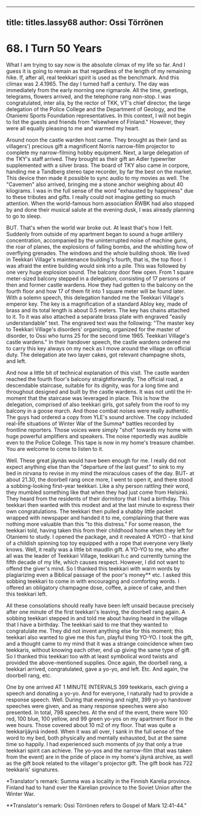 
---

title: titles.lassy68
author: Ossi Törrönen
---


    
# 68. I Turn 50 Years

What I am trying to say now is the absolute climax of my life so far. And I guess it is going to remain as that regardless of the length of my remaining hike. If, after all, real teekkari spirit is used as the benchmark. And this climax was 2.4.1965. The day I turned half a century. The day was immediately from the early morning one rigmarole. All the time, greetings, telegrams, flowers arrived, and the telephone rang non-stop. I was congratulated, inter alia, by the rector of TKK, VT's chief director, the large delegation of the Police College and the Department of Geology, and the Otaniemi Sports Foundation representatives. In this context, I will not begin to list the guests and friends from "elsewhere of Finland." However, they were all equally pleasing to me and warmed my heart.

Around noon the castle warden host came. They brought as their (and as villagers') precious gift a magnificent Norris narrow-film projector to complete my narrow-filming hobby equipment. Next, a large delegation of the TKY's staff arrived. They brought as their gift an Adler typewriter supplemented with a silver brass. The board of TKY also came in corpore, handing me a Tandberg stereo tape recorder, by far the best on the market. This device then made it possible to sync audio to my movies as well. The "Cavemen" also arrived, bringing me a stone anchor weighing about 40 kilograms. I was in the full sense of the word "exhausted by happiness" due to these tributes and gifts. I really could not imagine getting so much attention. When the world-famous horn association RWBK had also stopped by and done their musical salute at the evening dusk, I was already planning to go to sleep.

BUT. That's when the world war broke out. At least that's how I felt. Suddenly from outside of my apartment began to sound a huge artillery concentration, accompanied by the uninterrupted noise of machine guns, the roar of planes, the explosions of falling bombs, and the whistling how of overflying grenades. The windows and the whole building shook. We lived in Teekkari Village's maintenance building's fourth, that is, the top floor. I was afraid the entire building would sink into a pile. This was followed by one very huge explosion sound. The balcony door flew open. From 1 square meter-sized balcony stepped in a delegation, consisting of 17 persons of then and former castle wardens. How they had gotten to the balcony on the fourth floor and how 17 of them fit into 1 square meter will be found later. With a solemn speech, this delegation handed me the Teekkari Village's emperor key. The key is a magnification of a standard Abloy key, made of brass and its total length is about 0.5 meters. The key has chains attached to it. To it was also attached a separate brass plate with engraved "easily understandable" text. The engraved text was the following: "The master key to Teekkari Village's disorders' organizing, organized for the master of disorder, to Ossi who turns 25 for the second time 1965. Teekkari Village's castle wardens." In their handover speech, the castle wardens ordered me to carry this key always on my neck as I move around the village on official duty. The delegation ate two layer cakes, got relevant champagne shots, and left.

And now a little bit of technical explanation of this visit. The castle warden reached the fourth floor's balcony straightforwardly. The official road, a descendable staircase, suitable for its dignity, was for a long time and throughout designed and built by the castle wardens. It was not until the H-moment that the staircase was leveraged in place. This is how the delegation, comprised of also teekkari girls, got safely from the roof to my balcony in a goose march. And those combat noises were really authentic. The guys had ordered a copy from YLE's sound archive. The copy included real-life situations of Winter War of the Summa\* battles recorded by frontline reporters. Those voices were simply "shot" towards my home with huge powerful amplifiers and speakers. The noise reportedly was audible even to the Police College. This tape is now in my home's treasure chamber. You are welcome to come to listen to it.

Well. These great jäynäs would have been enough for me. I really did not expect anything else than the "departure of the last guest" to sink to my bed in nirvana to revise in my mind the miraculous cases of the day. BUT- at about 21.30, the doorbell rang once more, I went to open it, and there stood a sobbing-looking first-year teekkari. Like a shy person rattling their word, they mumbled something like that when they had just come from Helsinki. They heard from the residents of their dormitory that I had a birthday. This teekkari then wanted with this modest and at the last minute to express their own congratulations. The teekkari then pulled a shabby little packet wrapped with newspaper and handed it to me, complaining that there was nothing more valuable than this "to this distress." For some reason, the teekkari told, having taken this from their childhood home when they left for Otaniemi to study. I opened the package, and it revealed A YOYO - that kind of a childish spinning top toy equipped with a rope that everyone very likely knows. Well, it really was a little bit maudlin gift. A YO-YO to me, who after all was the leader of Teekkari Village, teekkari h.c and currently turning the fifth decade of my life, which causes respect. However, I did not want to offend the giver's mind. So I thanked this teekkari with warm words by plagiarizing even a Biblical passage of the poor's money\*\* etc. I asked this sobbing teekkari to come in with encouraging and comforting words. I offered an obligatory champagne dose, coffee, a piece of cake, and then this teekkari left.

All these consolations should really have been left unsaid because precisely after one minute of the first teekkari's leaving, the doorbell rang again. A sobbing teekkari stepped in and told me about having heard in the village that I have a birthday. The teekkari said to me that they wanted to congratulate me. They did not invent anything else for this moment; this teekkari also wanted to give me this fun, playful thing YO-YO. I took the gift, and a thought came to my mind that it was a strange coincidence when two teekkaris, without knowing each other, end up giving the same type of gift. So I thanked this teekkari too with at least symbolical word twists and provided the above-mentioned supplies. Once again, the doorbell rang, a teekkari arrived, congratulated, gave a yo-yo, and left. Etc. And again, the doorbell rang, etc.

One by one arrived AT 1 MINUTE INTERVALS 399 teekkaris, each giving a speech and donating a yo-yo. And for everyone, I naturally had to provide a response speech. Well. During that evening and night, 399 yo-yo handover speeches were given, and as many response speeches were also presented. In total, 798 speeches. At the end of the event, there were 100 red, 100 blue, 100 yellow, and 99 green yo-yos on my apartment floor in the wee hours. Those covered about 10 m2 of my floor. That was quite a teekkarijäynä indeed. When it was all over, I sank in the full sense of the word to my bed, both physically and mentally exhausted, but at the same time so happily. I had experienced such moments of joy that only a true teekkari spirit can achieve. The yo-yos and the narrow-film (that was taken from the event) are in the pride of place in my home's jäynä archive, as well as the gift book related to the villager's projector gift. The gift book has 722 teekkaris' signatures.

\*Translator's remark: Summa was a locality in the Finnish Karelia province. Finland had to hand over the Karelian province to the Soviet Union after the Winter War.

\*\*Translator's remark: Ossi Törrönen refers to Gospel of Mark 12:41-44."
